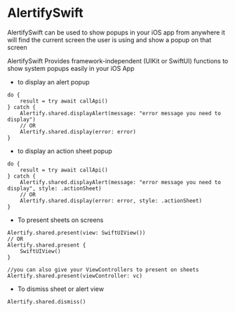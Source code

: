 # AlertifySwift

AlertifySwift can be used to show popups in your iOS app from anywhere it will find the current screen the user is using and show a popup on that screen

AlertifySwift Provides framework-independent (UIKit or SwiftUI) functions to show system popups easily in your iOS App
- to display an alert popup
```
do {
    result = try await callApi()
} catch {
    Alertify.shared.displayAlert(message: "error message you need to display")
    // OR
    Alertify.shared.display(error: error)
}
```

- to display an action sheet popup
```
do {
    result = try await callApi()
} catch {
    Alertify.shared.displayAlert(message: "error message you need to display", style: .actionSheet)
    // OR
    Alertify.shared.display(error: error, style: .actionSheet)
}
```

- To present sheets on screens
```
Alertify.shared.present(view: SwiftUIView())
// OR
Alertify.shared.present {
    SwiftUIView()
}

//you can also give your ViewControllers to present on sheets
Alertify.shared.present(viewController: vc)
```

- To dismiss sheet or alert view 
```
Alertify.shared.dismiss()
```
